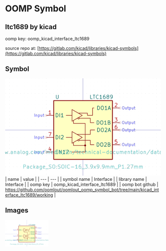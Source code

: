 # OOMP Symbol  
## ltc1689  by kicad  
  
oomp key: oomp_kicad_interface_ltc1689  
  
source repo at: [https://gitlab.com/kicad/libraries/kicad-symbols](https://gitlab.com/kicad/libraries/kicad-symbols)  
## Symbol  
  
[![working.png](working_600.png)](working.png)  
| name | value | 
| --- | --- | 
| symbol name | Interface | 
| library name | Interface | 
| oomp key | oomp_kicad_interface_ltc1689 | 
| oomp bot github | https://github.com/oomlout/oomlout_oomp_symbol_bot/tree/main/kicad_interface_ltc1689/working | 
## Images  
  
[![working.png](working_140.png)](working.png)  
